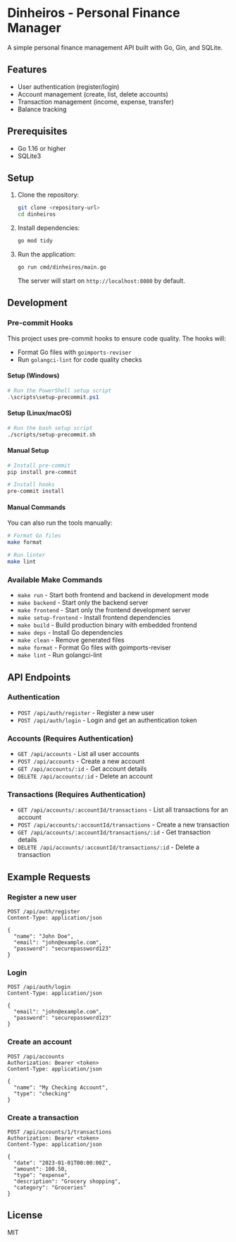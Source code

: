# Dinheiros - Personal Finance Manager

A simple personal finance management API built with Go, Gin, and SQLite.

## Features

- User authentication (register/login)
- Account management (create, list, delete accounts)
- Transaction management (income, expense, transfer)
- Balance tracking

## Prerequisites

- Go 1.16 or higher
- SQLite3

## Setup

1. Clone the repository:
   ```bash
   git clone <repository-url>
   cd dinheiros
   ```

2. Install dependencies:
   ```bash
   go mod tidy
   ```

3. Run the application:
   ```bash
   go run cmd/dinheiros/main.go
   ```

   The server will start on `http://localhost:8080` by default.

## Development

### Pre-commit Hooks

This project uses pre-commit hooks to ensure code quality. The hooks will:

- Format Go files with `goimports-reviser`
- Run `golangci-lint` for code quality checks

#### Setup (Windows)

```powershell
# Run the PowerShell setup script
.\scripts\setup-precommit.ps1
```

#### Setup (Linux/macOS)

```bash
# Run the bash setup script
./scripts/setup-precommit.sh
```

#### Manual Setup

```bash
# Install pre-commit
pip install pre-commit

# Install hooks
pre-commit install
```

#### Manual Commands

You can also run the tools manually:

```bash
# Format Go files
make format

# Run linter
make lint
```

### Available Make Commands

- `make run` - Start both frontend and backend in development mode
- `make backend` - Start only the backend server
- `make frontend` - Start only the frontend development server
- `make setup-frontend` - Install frontend dependencies
- `make build` - Build production binary with embedded frontend
- `make deps` - Install Go dependencies
- `make clean` - Remove generated files
- `make format` - Format Go files with goimports-reviser
- `make lint` - Run golangci-lint

## API Endpoints

### Authentication

- `POST /api/auth/register` - Register a new user
- `POST /api/auth/login` - Login and get an authentication token

### Accounts (Requires Authentication)

- `GET /api/accounts` - List all user accounts
- `POST /api/accounts` - Create a new account
- `GET /api/accounts/:id` - Get account details
- `DELETE /api/accounts/:id` - Delete an account

### Transactions (Requires Authentication)

- `GET /api/accounts/:accountId/transactions` - List all transactions for an account
- `POST /api/accounts/:accountId/transactions` - Create a new transaction
- `GET /api/accounts/:accountId/transactions/:id` - Get transaction details
- `DELETE /api/accounts/:accountId/transactions/:id` - Delete a transaction

## Example Requests

### Register a new user
```http
POST /api/auth/register
Content-Type: application/json

{
  "name": "John Doe",
  "email": "john@example.com",
  "password": "securepassword123"
}
```

### Login
```http
POST /api/auth/login
Content-Type: application/json

{
  "email": "john@example.com",
  "password": "securepassword123"
}
```

### Create an account
```http
POST /api/accounts
Authorization: Bearer <token>
Content-Type: application/json

{
  "name": "My Checking Account",
  "type": "checking"
}
```

### Create a transaction
```http
POST /api/accounts/1/transactions
Authorization: Bearer <token>
Content-Type: application/json

{
  "date": "2023-01-01T00:00:00Z",
  "amount": 100.50,
  "type": "expense",
  "description": "Grocery shopping",
  "category": "Groceries"
}
```

## License

MIT
